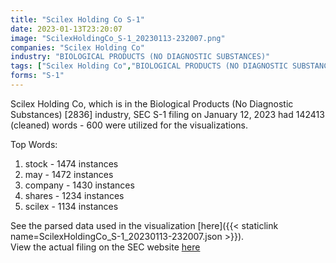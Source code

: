 ```yaml
---
title: "Scilex Holding Co S-1"
date: 2023-01-13T23:20:07
image: "ScilexHoldingCo_S-1_20230113-232007.png"
companies: "Scilex Holding Co"
industry: "BIOLOGICAL PRODUCTS (NO DIAGNOSTIC SUBSTANCES)"
tags: ["Scilex Holding Co","BIOLOGICAL PRODUCTS (NO DIAGNOSTIC SUBSTANCES)","01-12-2023","S-1"]
forms: "S-1"
---
```

Scilex Holding Co, which is in the Biological Products (No Diagnostic Substances) [2836] industry, SEC S-1 filing on January 12, 2023 had 142413 (cleaned) words - 600 were utilized for the visualizations.

Top Words:
1. stock - 1474 instances
2. may - 1472 instances
3. company - 1430 instances
4. shares - 1234 instances
5. scilex - 1134 instances


See the parsed data used in the visualization [here]({{< staticlink name=ScilexHoldingCo_S-1_20230113-232007.json >}}).  
View the actual filing on the SEC website [here](https://www.sec.gov/Archives/edgar/data/1820190/0001193125-23-007234.txt)